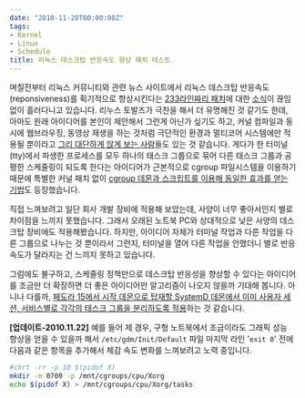 ```yaml
---
date: "2010-11-20T00:00:00Z"
tags:
- Kernel
- Linux
- Schedule
title: 리눅스 데스크탑 반응속도 향상 패치 테스트
---
```


며칠전부터 리눅스 커뮤니티와 관련 뉴스 사이트에서 리눅스 데스크탑 반응속도(reponsiveness)를 획기적으로 향상시킨다는 [233라인짜리 패치](http://marc.info/?l=linux-kernel&m=128978361700898&w=2)에 대한 [소식](http://www.phoronix.com/scan.php?page=article&item=linux_2637_video&num=1)이 끊임없이 흘러다니고 있습니다. 리누스 토발즈가 극찬을 해서 더 유명해진 것 같기도 한데, 아마도 원래 아이디어를 본인이 제안해서 그런게 아닌가 싶기도 하고, 커널 컴파일과 동시에 웹브라우징, 동영상 재생을 하는 것처럼 극단적인 환경과 멀티코어 시스템에만 적용될 뿐이라고 [그리 대단하게 않게 보는 사람](http://psankar.blogspot.com/2010/11/cpu-or-io-what-matters-most.html)들도 있는 것 같습니다. 게다가 한 터미널(tty)에서 파생한 프로세스를 모두 하나의 태스크 그룹으로 묶어 다른 태스크 그룹과 공평한 스케줄링이 되도록 한다는 아이디어가 근본적으로 cgroup 파일시스템을 이용하기 때문에 특별한 커널 패치 없이 [cgroup 데몬과 스크립트를 이용해 동일한 효과를 얻는 기법](http://blog.glock.co.za/cgroup-user-space-speed-patch)도 등장했습니다.

직접 느껴보려고 일단 회사 개발 장비에 적용해 보았는데, 사양이 너무 좋아서인지 별로 차이점을 느끼지 못했습니다. 그래서 오래된 노트북 PC와 상대적으로 낮은 사양의 데스크탑 장비에도 적용해봤습니다. 하지만, 아이디어 자체가 터미널 작업과 다른 작업을 다른 그룹으로 나누는 것 뿐이라서 그런지, 터미널을 열어 다른 작업을 안했더니 별로 반응속도가 달라지는 건 느끼지 못하고 있습니다.

그럼에도 불구하고, 스케줄링 정책만으로 데스크탑 반응성을 향상할 수 있다는 아이디어를 조금만 더 확장하면 더 좋은 아이디어만 알고리즘이 나오지 않을까 기대해 봅니다. 아니나 다를까, [페도라 15에서 시작 데몬으로 탑재할 SystemD 데몬에서 이미 사용자 세션, 서비스별로 각각의 태스크 그룹을 분리하도록 적용](http://www.phoronix.com/scan.php?page=news_item&px=ODc5OQ)하는 것 같습니다.

**[업데이트-2010.11.22]** 예를 들어 제 경우, 구형 노트북에서 조금이라도 그래픽 성능 향상을 얻을 수 있을까 해서 ﻿`/etc/gdm/Init/Default` 파일 마지막 라인 '`exit 0`' 전에 다음과 같은 항목을 추가해서 체감 속도 변화를 느껴보려고 노력 중입니다.

```sh
#chrt -rr -p 10 $(pidof X)
mkdir -m 0700 -p /mnt/cgroups/cpu/Xorg
echo $(pidof X) > /mnt/cgroups/cpu/Xorg/tasks
```
